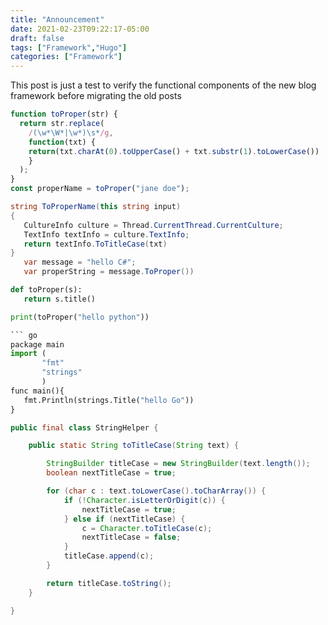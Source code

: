 ```yaml
---
title: "Announcement"
date: 2021-02-23T09:22:17-05:00
draft: false
tags: ["Framework","Hugo"]
categories: ["Framework"]
---
```

This post is just a test to verify the functional components of the new blog framework before migrating the old posts <!--more-->
``` JavaScript
function toProper(str) {
  return str.replace(
    /(\w*\W*|\w*)\s*/g,
    function(txt) {
    return(txt.charAt(0).toUpperCase() + txt.substr(1).toLowerCase())
    }
  );
}
const properName = toProper("jane doe");
```
 ``` csharp
 string ToProperName(this string input)
 {
    CultureInfo culture = Thread.CurrentThread.CurrentCulture;
    TextInfo textInfo = culture.TextInfo;
    return textInfo.ToTitleCase(txt)
 }
    var message = "hello C#";
    var properString = message.ToProper())
 ```
 ``` python
def toProper(s):
	return s.title()

print(toProper("hello python"))

``` go
package main
import (
		"fmt"
		"strings"
		)
func main(){
	fmt.Println(strings.Title("hello Go"))
}
```

``` java
public final class StringHelper {

    public static String toTitleCase(String text) {

        StringBuilder titleCase = new StringBuilder(text.length());
        boolean nextTitleCase = true;

        for (char c : text.toLowerCase().toCharArray()) {
            if (!Character.isLetterOrDigit(c)) {
                nextTitleCase = true;
            } else if (nextTitleCase) {
                c = Character.toTitleCase(c);
                nextTitleCase = false;
            }
            titleCase.append(c);
        }

        return titleCase.toString();
    }

}
```


